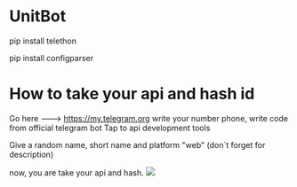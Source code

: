 # UnitBot

pip install telethon

pip install configparser

# How to take your api and hash id 

Go here ---> https://my.telegram.org
write your number phone, write code from official telegram bot
Tap to api development tools

Give a random name, short name and platform "web" (don`t forget for description)

now, you are take your api and hash.
<img src='https://i.imgur.com/tKg4PQR.png'/>
